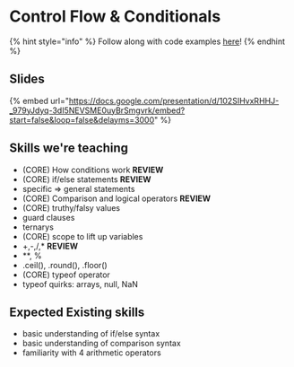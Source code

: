 # Control Flow & Conditionals

{% hint style="info" %}
Follow along with code examples [here](https://github.com/The-Marcy-Lab-School/1-0-2-control-flow)!
{% endhint %}

## Slides

{% embed url="https://docs.google.com/presentation/d/102SIHvxRHHJ-_979yJdyq-3dI5NEVSME0uyBrSmgvrk/embed?start=false&loop=false&delayms=3000" %}


## Skills we're teaching
- (CORE) How conditions work **REVIEW**
- (CORE) if/else statements **REVIEW**
- specific => general statements
- (CORE) Comparison and logical operators **REVIEW**
- (CORE) truthy/falsy values
- guard clauses
- ternarys
- (CORE) scope to lift up variables
- +,-,/,* **REVIEW**
- **, %
- .ceil(), .round(), .floor()
- (CORE) typeof operator
- typeof quirks: arrays, null, NaN

## Expected Existing skills
- basic understanding of if/else syntax
- basic understanding of comparison syntax
- familiarity with 4 arithmetic operators